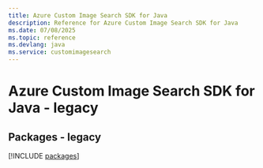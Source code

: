 ```yaml
---
title: Azure Custom Image Search SDK for Java
description: Reference for Azure Custom Image Search SDK for Java
ms.date: 07/08/2025
ms.topic: reference
ms.devlang: java
ms.service: customimagesearch
---
```

# Azure Custom Image Search SDK for Java - legacy
## Packages - legacy
[!INCLUDE [packages](custom-image-search-index.md)]